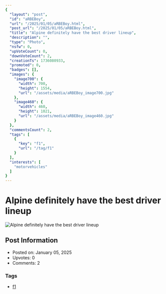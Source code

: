 ```yaml
---
{
  "layout": "post",
  "id": "aRBEBoy",
  "url": "/2025/01/05/aRBEBoy.html",
  "post_url": "/2025/01/05/aRBEBoy.html",
  "title": "Alpine definitely have the best driver lineup",
  "description": "",
  "type": "Photo",
  "nsfw": 0,
  "upVoteCount": 0,
  "downVoteCount": 2,
  "creationTs": 1736080933,
  "promoted": 0,
  "badges": [],
  "images": {
    "image700": {
      "width": 700,
      "height": 1554,
      "url": "/assets/media/aRBEBoy_image700.jpg"
    },
    "image460": {
      "width": 460,
      "height": 1021,
      "url": "/assets/media/aRBEBoy_image460.jpg"
    }
  },
  "commentsCount": 2,
  "tags": [
    {
      "key": "f1",
      "url": "/tag/f1"
    }
  ],
  "interests": [
    "motorvehicles"
  ]
}
---
```


# Alpine definitely have the best driver lineup

![Alpine definitely have the best driver lineup](/assets/media/aRBEBoy_image700.jpg)

## Post Information

- Posted on: January 05, 2025
- Upvotes: 0
- Comments: 2

### Tags

- [f1](/tag/f1)
